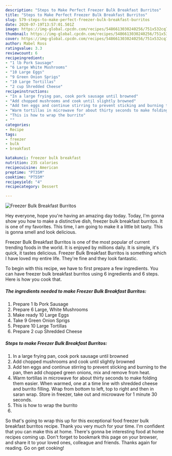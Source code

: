 ```yaml
---
description: "Steps to Make Perfect Freezer Bulk Breakfast Burritos"
title: "Steps to Make Perfect Freezer Bulk Breakfast Burritos"
slug: 579-steps-to-make-perfect-freezer-bulk-breakfast-burritos
date: 2020-07-19T13:57:01.501Z
image: https://img-global.cpcdn.com/recipes/5486613030240256/751x532cq70/freezer-bulk-breakfast-burritos-recipe-main-photo.jpg
thumbnail: https://img-global.cpcdn.com/recipes/5486613030240256/751x532cq70/freezer-bulk-breakfast-burritos-recipe-main-photo.jpg
cover: https://img-global.cpcdn.com/recipes/5486613030240256/751x532cq70/freezer-bulk-breakfast-burritos-recipe-main-photo.jpg
author: Mabel Ross
ratingvalue: 3.3
reviewcount: 6
recipeingredient:
- "1 lb Pork Sausage"
- "6 Large White Mushrooms"
- "10 Large Eggs"
- "9 Green Onion Sprigs"
- "10 Large Tortillas"
- "2 cup Shredded Cheese"
recipeinstructions:
- "In a large frying pan, cook pork sausage until browned"
- "Add chopped mushrooms and cook until slightly browned"
- "Add ten eggs and continue stirring to prevent sticking and burning to the pan, then add chopped green onions, mix and remove from heat."
- "Warm tortillas in microwave for about thirty seconds to make folding them easier.  When warmed, one at a time line with shredded cheese and burrito filling. Wrap from bottom to left, top to right and then in saran wrap.  Store in freezer, take out and microwave for 1 minute 30 seconds."
- "This is how to wrap the burrito"
- ""
categories:
- Recipe
tags:
- freezer
- bulk
- breakfast

katakunci: freezer bulk breakfast 
nutrition: 235 calories
recipecuisine: American
preptime: "PT35M"
cooktime: "PT55M"
recipeyield: "4"
recipecategory: Dessert

---
```



![Freezer Bulk Breakfast Burritos](https://img-global.cpcdn.com/recipes/5486613030240256/751x532cq70/freezer-bulk-breakfast-burritos-recipe-main-photo.jpg)

Hey everyone, hope you're having an amazing day today. Today, I'm gonna show you how to make a distinctive dish, freezer bulk breakfast burritos. It is one of my favorites. This time, I am going to make it a little bit tasty. This is gonna smell and look delicious.



Freezer Bulk Breakfast Burritos is one of the most popular of current trending foods in the world. It is enjoyed by millions daily. It is simple, it's quick, it tastes delicious. Freezer Bulk Breakfast Burritos is something which I have loved my entire life. They're fine and they look fantastic.


To begin with this recipe, we have to first prepare a few ingredients. You can have freezer bulk breakfast burritos using 6 ingredients and 6 steps. Here is how you cook that.

<!--inarticleads1-->

##### The ingredients needed to make Freezer Bulk Breakfast Burritos:

1. Prepare 1 lb Pork Sausage
1. Prepare 6 Large, White Mushrooms
1. Make ready 10 Large Eggs
1. Take 9 Green Onion Sprigs
1. Prepare 10 Large Tortillas
1. Prepare 2 cup Shredded Cheese




<!--inarticleads2-->

##### Steps to make Freezer Bulk Breakfast Burritos:

1. In a large frying pan, cook pork sausage until browned
1. Add chopped mushrooms and cook until slightly browned
1. Add ten eggs and continue stirring to prevent sticking and burning to the pan, then add chopped green onions, mix and remove from heat.
1. Warm tortillas in microwave for about thirty seconds to make folding them easier.  When warmed, one at a time line with shredded cheese and burrito filling. Wrap from bottom to left, top to right and then in saran wrap.  Store in freezer, take out and microwave for 1 minute 30 seconds.
1. This is how to wrap the burrito
1. 




So that's going to wrap this up for this exceptional food freezer bulk breakfast burritos recipe. Thank you very much for your time. I'm confident that you can make this at home. There's gonna be interesting food at home recipes coming up. Don't forget to bookmark this page on your browser, and share it to your loved ones, colleague and friends. Thanks again for reading. Go on get cooking!
